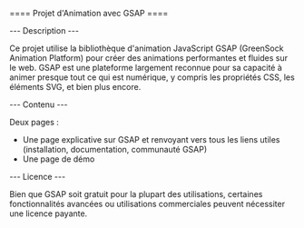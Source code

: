 ==== Projet d'Animation avec GSAP ====

--- Description ---

Ce projet utilise la bibliothèque d'animation JavaScript GSAP (GreenSock Animation Platform) pour créer des animations performantes et fluides sur le web. GSAP est une plateforme largement reconnue pour sa capacité à animer presque tout ce qui est numérique, y compris les propriétés CSS, les éléments SVG, et bien plus encore.

--- Contenu ---

Deux pages :
  - Une page explicative sur GSAP et renvoyant vers tous les liens utiles (installation, documentation, communauté GSAP)
  - Une page de démo

--- Licence ---

Bien que GSAP soit gratuit pour la plupart des utilisations, certaines fonctionnalités avancées ou utilisations commerciales peuvent nécessiter une licence payante.
